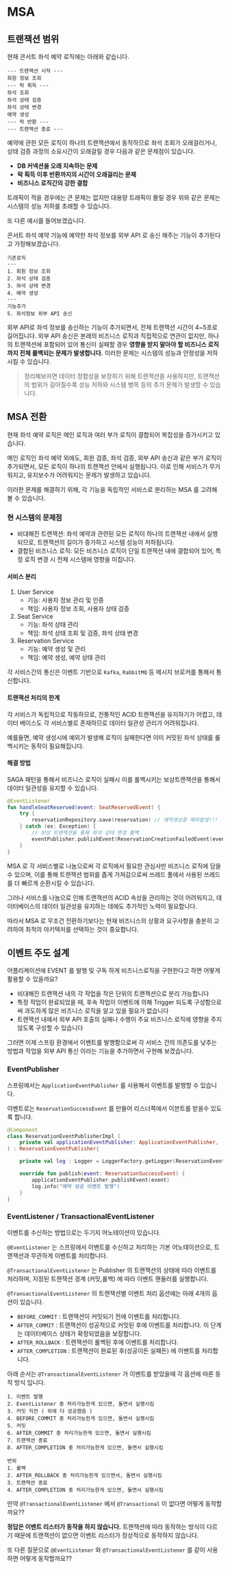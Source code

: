 # MSA


## 트랜잭션 범위 

현재 콘서트 좌석 예약 로직에는 아래와 같습니다.
```text
--- 트랜잭션 시작 ---
회원 정보 조회
--- 락 획득 ---
좌석 조회
좌석 상태 검증
좌석 상태 변경
예약 생성
--- 락 반환 ---
--- 트랜잭션 종료 ---
```

예약에 관한 모든 로직이 하나의 트랜잭션에서 동작하므로 좌석 조회가 오래걸리거나, 상태 검증 과정의 소요시간이 오래걸릴 경우 다음과 같은 문제점이 있습니다.
- **DB 커넥션을 오래 지속하는 문제**
- **락 획득 이후 반환까지의 시간이 오래걸리는 문제**
- **비즈니스 로직간의 강한 결합**

트래픽이 적을 경우에는 큰 문제는 없지만 대용량 트래픽이 몰릴 경우 위와 같은 문제는 시스템의 성능 저하를 초래할 수 있습니다.

또 다른 예시를 들어보겠습니다.

콘서트 좌석 예약 기능에 예약한 좌석 정보를 외부 API 로 송신 해주는 기능이 추가된다고 가정해보겠습니다.


```text
기존로직
---
1. 회원 정보 조회
2. 좌석 상태 검증
3. 좌석 상태 변경
4. 예약 생성
---
기능추가
5. 좌석정보 외부 API 송신
```

외부 API로 좌석 정보를 송신하는 기능이 추가되면서, 전체 트랜잭션 시간이 4~5초로 길어집니다. 외부 API 송신은 본래의 비즈니스 로직과 직접적으로 연관이 없지만,
하나의 트랜잭션에 포함되어 있어 통신이 실패할 경우 **영향을 받지 말아야 할 비즈니스 로직까지 전체 롤백되는 문제가 발생합니다.** 
이러한 문제는 시스템의 성능과 안정성을 저하시킬 수 있습니다.

> 정리해보자면 데이터 정합성을 보장하기 위해 트랜잭션을 사용하지만, 
트랜잭션의 범위가 길어질수록 성능 저하와 시스템 병목 등의 추가 문제가 발생할 수 있습니다.

## MSA 전환

현재 좌석 예약 로직은 메인 로직과 여러 부가 로직이 결합되어 복잡성을 증가시키고 있습니다. 

메인 로직인 좌석 예약 외에도, 회원 검증, 좌석 검증, 외부 API 송신과 같은 부가 로직이 추가되면서, 
모든 로직이 하나의 트랜잭션 안에서 실행됩니다. 이로 인해 서비스가 무거워지고, 
유지보수가 어려워지는 문제가 발생하고 있습니다. 

이러한 문제를 해결하기 위해, 각 기능을 독립적인 서비스로 분리하는 MSA 를 고려해 볼 수 있습니다.

### 현 시스템의 문제점

- 비대해진 트랜잭션: 좌석 예약과 관련된 모든 로직이 하나의 트랜잭션 내에서 실행되므로, 트랜잭션의 길이가 증가하고 시스템 성능이 저하됩니다.
- 결합된 비즈니스 로직: 모든 비즈니스 로직이 단일 트랜잭션 내에 결합되어 있어, 특정 로직 변경 시 전체 시스템에 영향을 미칩니다.

#### 서비스 분리

1. User Service
	- 기능: 사용자 정보 관리 및 인증
    - 책임: 사용자 정보 조회, 사용자 상태 검증
2. Seat Service
	- 기능: 좌석 상태 관리
	- 책임: 좌석 상태 조회 및 검증, 좌석 상태 변경
3. Reservation Service
    - 기능: 예약 생성 및 관리
    - 책임: 예약 생성, 예약 상태 관리

각 서비스간의 통신은 이벤트 기반으로 `Kafka`, `RabbitMQ` 등 메시지 브로커를 통해서 통신합니다.

#### 트랜잭션 처리의 한계

각 서비스가 독립적으로 작동하므로, 전통적인 ACID 트랜잭션을 유지하기가 어렵고, 데이터 베이스도 각 서비스별로 존재하므로 
데이터 일관성 관리가 어려워집니다.

예를들면, 예약 생성시에 예외가 발생해 로직이 실패한다면 이미 커밋된 좌석 상태를 롤백시키는 동작이 필요해집니다.

#### 해결 방법

SAGA 패턴을 통해서 비즈니스 로직이 실패시 이를 롤백시키는 보상트랜잭션을 통해서 데이터 일관성을 유지할 수 있습니다.

```kotlin
@EventListener
fun handleSeatReserved(event: SeatReservedEvent) {
    try {
        reservationRepository.save(reservation) // 예약생성중 예외발생!!!
    } catch (ex: Exception) {
        // 보상 트랜잭션을 통해 좌석 상태 변경 롤백
        eventPublisher.publishEvent(ReservationCreationFailedEvent(event.seatId))
    }
}
```

MSA 로 각 서비스별로 나눔으로써 각 로직에서 필요한 관심사만 비즈니스 로직에 담을 수 있으며, 이를 통해 트랜잭션 범위를 좁게 가져감으로써 쓰레드 풀에서 사용된 쓰레드를 더 빠르게 순환시킬 수 있습니다.

그러나 서비스를 나눔으로 인해 트랜잭션의 ACID 속성을 관리하는 것이 어려워지고, 데이터베이스의 데이터 일관성을 유지하는 데에도 추가적인 노력이 필요합니다.

따라서 MSA 로 무조건 전환하기보다는 현재 비즈니스의 상황과 요구사항을 충분히 고려하여 최적의 아키텍처를 선택하는 것이 중요합니다.

## 이벤트 주도 설계

어플리케이션에 EVENT 를 발행 및 구독 하게 비즈니스로직을 구현한다고 하면 어떻게 활용할 수 있을까요?

- 비대해진 트랜잭션 내의 각 작업을 작은 단위의 트랜잭션으로 분리 가능합니다
- 특정 작업이 완료되었을 때, 후속 작업이 이벤트에 의해 Trigger 되도록 구성함으로써 과도하게 많은 비즈니스 로직을 알고 있을 필요가 없습니다
- 트랜잭션 내에서 외부 API 호출의 실패나 수행이 주요 비즈니스 로직에 영향을 주지 않도록 구성할 수 있습니다

그러면 이제 스프링 환경에서 이벤트를 발행함으로써 각 서비스 간의 의존도를 낮추는 방법과 작업을
외부 API 통신 이라는 기능을 추가하면서 구현해 보겠습니다.

### EventPublisher

스프링에서는 `ApplicationEventPublisher` 를 사용해서 이벤트를 발행할 수 있습니다.

이벤트로는 `ReservationSuccessEvent` 를 만들어 리스너쪽에서 이븐트를 받을수 있도록 합니다.

```kotlin
@Component
class ReservationEventPublisherImpl (
    private val applicationEventPublisher: ApplicationEventPublisher,
) : ReservationEventPublisher{

    private val log : Logger = LoggerFactory.getLogger(ReservationEventPublisherImpl::class.java)

    override fun publish(event: ReservationSuccessEvent) {
        applicationEventPublisher.publishEvent(event)
        log.info("예약 성공 이벤트 발행")
    }
}
```

### EventListener / TransactionalEventListener

이벤트를 수신하는 방법으로는 두기지 어노테이션이 있습니다.

`@EventListener` 는 스프링에서 이벤트를 수신하고 처리하는 기본 어노테이션으로, 트랜잭션과 무관하게 이벤트를 처리합니다.

`@TransactionalEventListener` 는 Publisher 의 트랜잭션의 상태에 따라 이벤트를 처리하며, 지정된 트랜잭션 경계 (커밋,롤백) 에 따라 이벤트 핸들러를 실행합니다.

`@TransactionalEventListener` 의 트랜잭션별 이벤트 처리 옵션에는 아래 4개의 옵션이 있습니다.

- `BEFORE_COMMIT` : 트랜잭션이 커밋되기 전에 이벤트를 처리합니다.
- `AFTER_COMMIT` : 트랜잭션이 성공적으로 커밋된 후에 이벤트를 처리합니다. 이 단계는 데이터베이스 상태가 확정되었음을 보장합니다.
- `AFTER_ROLLBACK` : 트랜잭션이 롤백된 후에 이벤트를 처리합니다.
- `AFTER_COMPLETION` : 트랜잭션이 완료된 후(성공이든 실패든) 에 이벤트를 처리합니다.

아래 순서는 `@TransactionalEventListener` 가 이벤트를 받았을때 각 옵션에 따른 동작 방식 입니다.

```text
1. 이벤트 발행
2. EventListener 중 처리가능한게 있으면, 돌면서 실행시킴
3. 커밋 직전 ( 위에 다 성공했음 )
4. BEFORE_COMMIT 중 처리가능한게 있으면, 돌면서 실행시킴
5. 커밋
6. AFTER_COMMIT 중 처리가능한게 있으면, 돌면서 실행시킴
7. 트랜잭션 종료
8. AFTER_COMPLETION 중 처리가능한게 있으면, 돌면서 실행시킴

번외
1. 롤백
2. AFTER_ROLLBACK 중 처리가능한게 있으면서, 돌면서 실행시킴
3. 트랜잭션 종료
4. AFTER_COMPLETION 중 처리가능한게 있으면, 돌면서 실행시킴
```

만약 `@TransactionalEventListener` 에서 `@Transactional` 이 없다면 어떻게 동작할까요??

**정답은 이벤트 리스터가 동작을 하지 않습니다.** 트랜잭션에 따라 동작하는 방식이 다르기 때문에 트랜잭션이 없으면 이벤트 리스터가 정상적으로 동작하지 않습니다.

또 다른 질문으로 `@EventListener` 와 `@TransactionalEventListener` 를 같이 사용하면 어떻게 동작할까요??